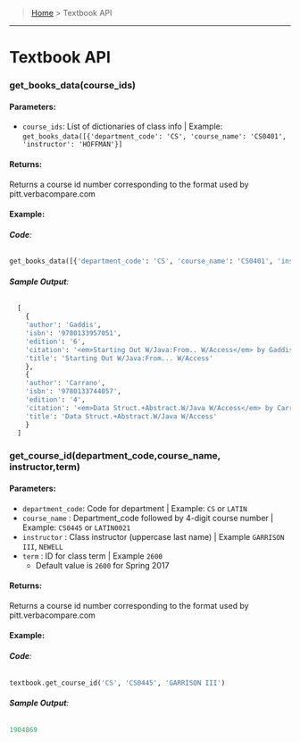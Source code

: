 > [Home](README.md) > Textbook API
---

# Textbook API


### **get_books_data(course_ids)**


#### **Parameters**:
  - `course_ids`: List of dictionaries of class info | Example: `get_books_data([{'department_code': 'CS', 'course_name': 'CS0401', 'instructor': 'HOFFMAN'}]`

#### **Returns**:
Returns a course id number corresponding to the format used by pitt.verbacompare.com

#### **Example**:

###### **Code**:
```python
get_books_data([{'department_code': 'CS', 'course_name': 'CS0401', 'instructor': 'HOFFMAN'}, {'department_code': 'CS', 'course_name': 'CS0445', 'instructor': 'GARRISON III'}])
```

###### **Sample Output**:
```python
  [
    {
    'author': 'Gaddis',
    'isbn': '9780133957051',
    'edition': '6',
    'citation': '<em>Starting Out W/Java:From.. W/Access</em> by Gaddis. Pearson Education, 6th Edition, 2015. (ISBN: 9780133957051).',
    'title': 'Starting Out W/Java:From... W/Access'
    },
    {
    'author': 'Carrano',
    'isbn': '9780133744057',
    'edition': '4',
    'citation': '<em>Data Struct.+Abstract.W/Java W/Access</em> by Carrano. Pearson Education, 4th Edition, 2014. (ISBN: 9780133744057).',
    'title': 'Data Struct.+Abstract.W/Java W/Access'
    }
  ]
```

### **get_course_id(department_code,course_name, instructor,term)**

#### **Parameters**:
  - `department_code`: Code for department | Example: `CS` or `LATIN`
  - `course_name` : Department_code followed by 4-digit course number | Example: `CS0445` or `LATIN0021`
  - `instructor` : Class instructor (uppercase last name) | Example `GARRISON III`, `NEWELL`
  - `term` : ID for class term | Example `2600`
    - Default value is `2600` for Spring 2017

#### **Returns**:
Returns a course id number corresponding to the format used by pitt.verbacompare.com

#### **Example**:

###### **Code**:
```python
textbook.get_course_id('CS', 'CS0445', 'GARRISON III')
```
###### **Sample Output**:
```python
1904869
```
